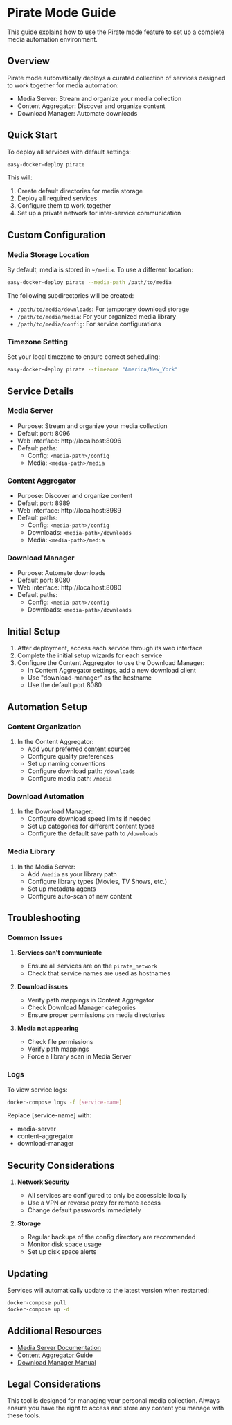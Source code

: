 # Pirate Mode Guide

This guide explains how to use the Pirate mode feature to set up a complete media automation environment.

## Overview

Pirate mode automatically deploys a curated collection of services designed to work together for media automation:

- Media Server: Stream and organize your media collection
- Content Aggregator: Discover and organize content
- Download Manager: Automate downloads

## Quick Start

To deploy all services with default settings:

```bash
easy-docker-deploy pirate
```

This will:
1. Create default directories for media storage
2. Deploy all required services
3. Configure them to work together
4. Set up a private network for inter-service communication

## Custom Configuration

### Media Storage Location

By default, media is stored in `~/media`. To use a different location:

```bash
easy-docker-deploy pirate --media-path /path/to/media
```

The following subdirectories will be created:
- `/path/to/media/downloads`: For temporary download storage
- `/path/to/media/media`: For your organized media library
- `/path/to/media/config`: For service configurations

### Timezone Setting

Set your local timezone to ensure correct scheduling:

```bash
easy-docker-deploy pirate --timezone "America/New_York"
```

## Service Details

### Media Server
- Purpose: Stream and organize your media collection
- Default port: 8096
- Web interface: http://localhost:8096
- Default paths:
  - Config: `<media-path>/config`
  - Media: `<media-path>/media`

### Content Aggregator
- Purpose: Discover and organize content
- Default port: 8989
- Web interface: http://localhost:8989
- Default paths:
  - Config: `<media-path>/config`
  - Downloads: `<media-path>/downloads`
  - Media: `<media-path>/media`

### Download Manager
- Purpose: Automate downloads
- Default port: 8080
- Web interface: http://localhost:8080
- Default paths:
  - Config: `<media-path>/config`
  - Downloads: `<media-path>/downloads`

## Initial Setup

1. After deployment, access each service through its web interface
2. Complete the initial setup wizards for each service
3. Configure the Content Aggregator to use the Download Manager:
   - In Content Aggregator settings, add a new download client
   - Use "download-manager" as the hostname
   - Use the default port 8080

## Automation Setup

### Content Organization

1. In the Content Aggregator:
   - Add your preferred content sources
   - Configure quality preferences
   - Set up naming conventions
   - Configure download path: `/downloads`
   - Configure media path: `/media`

### Download Automation

1. In the Download Manager:
   - Configure download speed limits if needed
   - Set up categories for different content types
   - Configure the default save path to `/downloads`

### Media Library

1. In the Media Server:
   - Add `/media` as your library path
   - Configure library types (Movies, TV Shows, etc.)
   - Set up metadata agents
   - Configure auto-scan of new content

## Troubleshooting

### Common Issues

1. **Services can't communicate**
   - Ensure all services are on the `pirate_network`
   - Check that service names are used as hostnames

2. **Download issues**
   - Verify path mappings in Content Aggregator
   - Check Download Manager categories
   - Ensure proper permissions on media directories

3. **Media not appearing**
   - Check file permissions
   - Verify path mappings
   - Force a library scan in Media Server

### Logs

To view service logs:

```bash
docker-compose logs -f [service-name]
```

Replace [service-name] with:
- media-server
- content-aggregator
- download-manager

## Security Considerations

1. **Network Security**
   - All services are configured to only be accessible locally
   - Use a VPN or reverse proxy for remote access
   - Change default passwords immediately

2. **Storage**
   - Regular backups of the config directory are recommended
   - Monitor disk space usage
   - Set up disk space alerts

## Updating

Services will automatically update to the latest version when restarted:

```bash
docker-compose pull
docker-compose up -d
```

## Additional Resources

- [Media Server Documentation](https://jellyfin.org/docs)
- [Content Aggregator Guide](https://wiki.servarr.com)
- [Download Manager Manual](https://github.com/qbittorrent/qBittorrent/wiki)

## Legal Considerations

This tool is designed for managing your personal media collection. Always ensure you have the right to access and store any content you manage with these tools. 